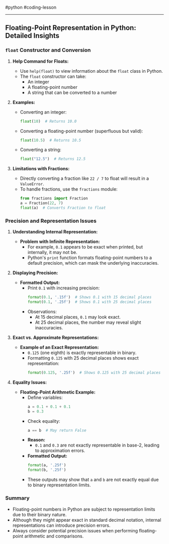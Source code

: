 #python #coding-lesson 

---
## Floating-Point Representation in Python: Detailed Insights

### `float` Constructor and Conversion

1. **Help Command for Floats:**
   - Use `help(float)` to view information about the `float` class in Python.
   - The `float` constructor can take:
     - An integer
     - A floating-point number
     - A string that can be converted to a number

2. **Examples:**
   - Converting an integer:
     ```python
     float(10)  # Returns 10.0
     ```
   - Converting a floating-point number (superfluous but valid):
     ```python
     float(10.5)  # Returns 10.5
     ```
   - Converting a string:
     ```python
     float("12.5")  # Returns 12.5
     ```

3. **Limitations with Fractions:**
   - Directly converting a fraction like `22 / 7` to float will result in a `ValueError`.
   - To handle fractions, use the `fractions` module:
     ```python
     from fractions import Fraction
     a = Fraction(22, 7)
     float(a)  # Converts Fraction to float
     ```

### Precision and Representation Issues

1. **Understanding Internal Representation:**
   - **Problem with Infinite Representation:**
     - For example, `0.1` appears to be exact when printed, but internally, it may not be.
     - Python's `print` function formats floating-point numbers to a default precision, which can mask the underlying inaccuracies.

2. **Displaying Precision:**
   - **Formatted Output:**
     - Print `0.1` with increasing precision:
       ```python
       format(0.1, '.15f')  # Shows 0.1 with 15 decimal places
       format(0.1, '.25f')  # Shows 0.1 with 25 decimal places
       ```
     - Observations:
       - At 15 decimal places, `0.1` may look exact.
       - At 25 decimal places, the number may reveal slight inaccuracies.

3. **Exact vs. Approximate Representations:**
   - **Example of an Exact Representation:**
     - `0.125` (one eighth) is exactly representable in binary.
     - Formatting `0.125` with 25 decimal places shows exact representation:
       ```python
       format(0.125, '.25f')  # Shows 0.125 with 25 decimal places
       ```

4. **Equality Issues:**
   - **Floating-Point Arithmetic Example:**
     - Define variables:
       ```python
       a = 0.1 + 0.1 + 0.1
       b = 0.3
       ```
     - Check equality:
       ```python
       a == b  # May return False
       ```
     - **Reason:**
       - `0.1` and `0.3` are not exactly representable in base-2, leading to approximation errors.
     - **Formatted Output:**
       ```python
       format(a, '.25f')
       format(b, '.25f')
       ```
     - These outputs may show that `a` and `b` are not exactly equal due to binary representation limits.

### Summary

- Floating-point numbers in Python are subject to representation limits due to their binary nature.
- Although they might appear exact in standard decimal notation, internal representations can introduce precision errors.
- Always consider potential precision issues when performing floating-point arithmetic and comparisons.